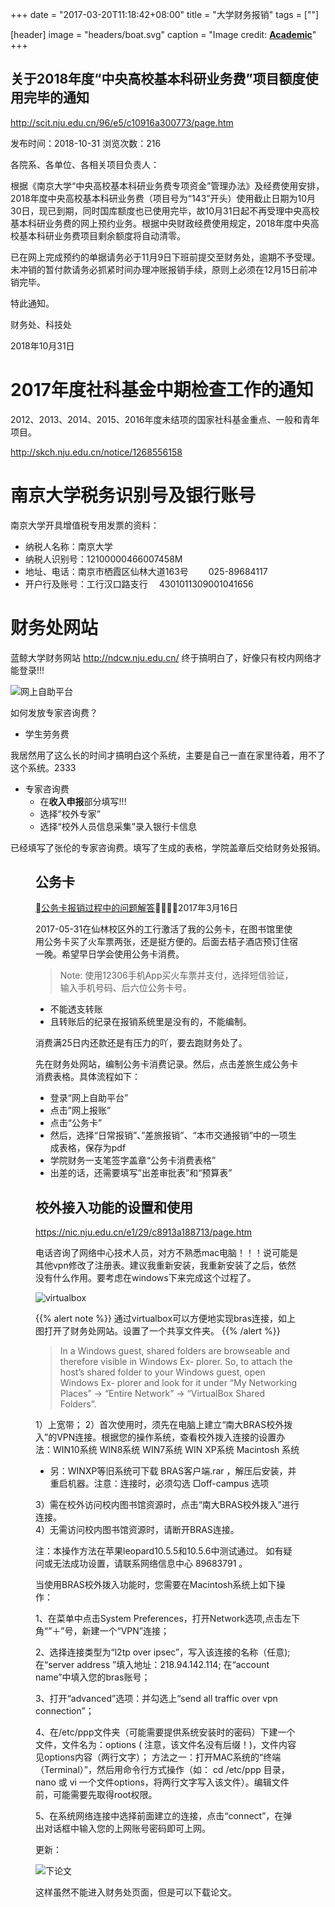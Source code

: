 +++
date = "2017-03-20T11:18:42+08:00"
title = "大学财务报销"
tags = [""]

[header]
image = "headers/boat.svg"
caption = "Image credit: [**Academic**](https://github.com/gcushen/hugo-academic/)"
+++

## 关于2018年度“中央高校基本科研业务费”项目额度使用完毕的通知

http://scit.nju.edu.cn/96/e5/c10916a300773/page.htm

发布时间：2018-10-31 浏览次数：216

各院系、各单位、各相关项目负责人：    

根据《南京大学“中央高校基本科研业务费专项资金”管理办法》及经费使用安排，2018年度中央高校基本科研业务费（项目号为“143”开头）使用截止日期为10月30日，现已到期，同时国库额度也已使用完毕，故10月31日起不再受理中央高校基本科研业务费的网上预约业务。根据中央财政经费使用规定，2018年度中央高校基本科研业务费项目剩余额度将自动清零。   

已在网上完成预约的单据请务必于11月9日下班前提交至财务处，逾期不予受理。未冲销的暂付款请务必抓紧时间办理冲账报销手续，原则上必须在12月15日前冲销完毕。    

特此通知。



财务处、科技处    

2018年10月31日    



# 2017年度社科基金中期检查工作的通知

2012、2013、2014、2015、2016年度未结项的国家社科基金重点、一般和青年项目。

http://skch.nju.edu.cn/notice/1268556158

# 南京大学税务识别号及银行账号

南京大学开具增值税专用发票的资料：

- 纳税人名称：南京大学　　
- 纳税人识别号：12100000466007458M
- 地址、电话：南京市栖霞区仙林大道163号　　 025-89684117
- 开户行及账号：工行汉口路支行　 4301011309001041656

<!--more-->

# 财务处网站

蓝鲸大学财务网站 http://ndcw.nju.edu.cn/ 终于搞明白了，好像只有校内网络才能登录!!!

![网上自助平台](http://oaf2qt3yk.bkt.clouddn.com/fa541268765759fd854e4b24d77d0c59.png)

如何发放专家咨询费？

- 学生劳务费


我居然用了这么长的时间才搞明白这个系统，主要是自己一直在家里待着，用不了这个系统。2333

- 专家咨询费
  - 在**收入申报**部分填写!!!
  - 选择”校外专家”
  - 选择“校外人员信息采集”录入银行卡信息

已经填写了张伦的专家咨询费。填写了生成的表格，学院盖章后交给财务处报销。

<figure src="/img/qiniu/0a72061a524c8ac8211c8aa0ed0d6d32.png.png" title="收入申报">


## 公务卡

[公务卡报销过程中的问题解答](https://pan.baidu.com/s/1dF5ShNz)2017年3月16日

2017-05-31在仙林校区外的工行激活了我的公务卡，在图书馆里使用公务卡买了火车票两张，还是挺方便的。后面去桔子酒店预订住宿一晚。希望早日学会使用公务卡消费。

> Note: 使用12306手机App买火车票并支付，选择短信验证，输入手机号码、后六位公务卡号。

- 不能透支转账
- 且转账后的纪录在报销系统里是没有的，不能编制。

消费满25日内还款还是有压力的吖，要去跑财务处了。

先在财务处网站，编制公务卡消费记录。然后，点击差旅生成公务卡消费表格。具体流程如下：

- 登录“网上自助平台”
- 点击”网上报账”
- 点击“公务卡”
- 然后，选择“日常报销”、”差旅报销”、“本市交通报销”中的一项生成表格，保存为pdf
- 学院财务一支笔签字盖章“公务卡消费表格”
- 出差的话，还需要填写”出差审批表”和“预算表”

## 校外接入功能的设置和使用

https://nic.nju.edu.cn/e1/29/c8913a188713/page.htm

电话咨询了网络中心技术人员，对方不熟悉mac电脑！！！说可能是其他vpn修改了注册表。建议我重新安装，我重新安装了之后，依然没有什么作用。要考虑在windows下来完成这个过程了。

![virtualbox](http://oaf2qt3yk.bkt.clouddn.com/bf89148b1a6e799991676c29f2d37a96.png)

{{% alert note %}}
通过virtualbox可以方便地实现bras连接，如上图打开了财务处网站。设置了一个共享文件夹。
{{% /alert %}}

> In a Windows guest, shared folders are browseable and therefore visible in Windows Ex- plorer. So, to attach the host’s shared folder to your Windows guest, open Windows Ex- plorer and look for it under “My Networking Places” -> “Entire Network” -> “VirtualBox Shared Folders”.


1）上宽带；
2）首次使用时，须先在电脑上建立“南大BRAS校外拨入”的VPN连接。根据您的操作系统，查看校外拨入连接的设置办法：WIN10系统 WIN8系统  WIN7系统 WIN XP系统      Macintosh 系统
  - 另：WINXP等旧系统可下载 BRAS客户端.rar ，解压后安装，并重启机器。注意：连接时，必须勾选 □off-campus 选项  

3）需在校外访问校内图书馆资源时，点击“南大BRAS校外拨入”进行连接。  
4）无需访问校内图书馆资源时，请断开BRAS连接。  

注：本操作方法在苹果leopard10.5.5和10.5.6中测试通过。
如有疑问或无法成功设置，请联系网络信息中心 89683791 。

当使用BRAS校外拨入功能时，您需要在Macintosh系统上如下操作：

1、在菜单中点击System Preferences，打开Network选项,点击左下角“”＋”号，新建一个“VPN”连接；

2、选择连接类型为“l2tp over ipsec”，写入该连接的名称（任意); 在“server address ”填入地址：218.94.142.114; 在“account name”中填入您的bras账号；

3、打开“advanced”选项：并勾选上“send all traffic over vpn connection”；

4、在/etc/ppp文件夹（可能需要提供系统安装时的密码）下建一个文件，文件名为：options  ( 注意，该文件名没有后缀！)，文件内容见options内容（两行文字）；
方法之一：打开MAC系统的“终端（Terminal）”，然后用命令行方式操作（如： cd /etc/ppp 目录，nano 或 vi 一个文件options，将两行文字写入该文件）。编辑文件前，可能需要先取得root权限。

5、在系统网络连接中选择前面建立的连接，点击“connect”，在弹出对话框中输入您的上网账号密码即可上网。

更新：

![下论文](http://oaf2qt3yk.bkt.clouddn.com/52c7fd7e6fa6f96e160adcb6a9a5eeb3.png)

这样虽然不能进入财务处页面，但是可以下载论文。

